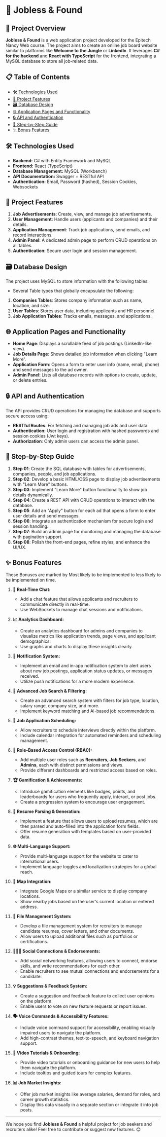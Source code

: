 # 🏢 Jobless & Found

## 🚀 Project Overview

**Jobless & Found** is a web application project developed for the Epitech Nancy Web course. The project aims to create an online job board website similar to platforms like **Welcome to the Jungle** or **LinkedIn**. It leverages **C# for the backend** and **React with TypeScript** for the frontend, integrating a MySQL database to store all job-related data.

## 📋 Table of Contents
- [🛠 Technologies Used](#-technologies-used)
- [🌟 Project Features](#-project-features)
- [🗃 Database Design](#-database-design)
- [🌐 Application Pages and Functionality](#-application-pages-and-functionality)
- [🔒 API and Authentication](#-api-and-authentication)
- [📝 Step-by-Step Guide](#-step-by-step-guide)
- [✨ Bonus Features](#-bonus-features)

## 🛠 Technologies Used
- **Backend:** C# with Entity Framework and MySQL
- **Frontend:** React (TypeScript)
- **Database Management:** MySQL (Workbench)
- **API Documentation:** Swagger + RESTful API
- **Authentication:** Email, Password (hashed), Session Cookies, Websockets

## 🌟 Project Features

1. **Job Advertisements**: Create, view, and manage job advertisements.
2. **User Management**: Handle users (applicants and companies) and their details.
3. **Application Management**: Track job applications, send emails, and record interactions.
4. **Admin Panel**: A dedicated admin page to perform CRUD operations on all tables.
5. **Authentication**: Secure user login and session management.

## 🗃 Database Design

The project uses MySQL to store information with the following tables:
- Several Table types that globally encapsulate the following:
1. **Companies Tables**: Stores company information such as name, location, and size.
2. **User Tables**: Stores user data, including applicants and HR personnel.
3. **Job Application Tables**: Tracks emails, messages, and applications.

## 🌐 Application Pages and Functionality

- **Home Page**: Displays a scrollable feed of job postings (LinkedIn-like view).
- **Job Details Page**: Shows detailed job information when clicking "Learn More".
- **Application Form**: Opens a form to enter user info (name, email, phone) and send messages to the ad owner.
- **Admin Panel**: Lists all database records with options to create, update, or delete entries.

## 🔒 API and Authentication

The API provides CRUD operations for managing the database and supports secure access using:

- **RESTful Routes**: For fetching and managing job ads and user data.
- **Authentication**: User login and registration with hashed passwords and session cookies (Jwt keys).
- **Authorization**: Only admin users can access the admin panel.

## 📝 Step-by-Step Guide

1. **Step 01**: Create the SQL database with tables for advertisements, companies, people, and job applications.
2. **Step 02**: Develop a basic HTML/CSS page to display job advertisements with "Learn More" buttons.
3. **Step 03**: Implement "Learn More" button functionality to show job details dynamically.
4. **Step 04**: Create a REST API with CRUD operations to interact with the database.
5. **Step 05**: Add an "Apply" button for each ad that opens a form to enter user details and send messages.
6. **Step 06**: Integrate an authentication mechanism for secure login and session handling.
7. **Step 07**: Build an admin page for monitoring and managing the database with pagination support.
8. **Step 08**: Polish the front-end pages, refine styles, and enhance the UI/UX.

## ✨ Bonus Features
These Bonuses are marked by Most likely to be implemented to less likely to be implemented on time.
1. **💬 Real-Time Chat:**
   - Add a chat feature that allows applicants and recruiters to communicate directly in real-time.
   - Use WebSockets to manage chat sessions and notifications.

2. **📈 Analytics Dashboard:**
   - Create an analytics dashboard for admins and companies to visualize metrics like application trends, page views, and applicant demographics.
   - Use graphs and charts to display these insights clearly.

3. **🔔 Notification System:**
   - Implement an email and in-app notification system to alert users about new job postings, application status updates, or messages received.
   - Utilize push notifications for a more modern experience.

4. **🔎 Advanced Job Search & Filtering:**
   - Create an advanced search system with filters for job type, location, salary range, company size, and more.
   - Implement keyword matching and AI-based job recommendations.

5. **📅 Job Application Scheduling:**
   - Allow recruiters to schedule interviews directly within the platform.
   - Include calendar integration for automated reminders and scheduling management.

6. **👥 Role-Based Access Control (RBAC):**
   - Add multiple user roles such as **Recruiters**, **Job Seekers**, and **Admins**, each with distinct permissions and views.
   - Provide different dashboards and restricted access based on roles.

7. **🏆 Gamification & Achievements:**
   - Introduce gamification elements like badges, points, and leaderboards for users who frequently apply, interact, or post jobs.
   - Create a progression system to encourage user engagement.

8. **📄 Resume Parsing & Generation:**
   - Implement a feature that allows users to upload resumes, which are then parsed and auto-filled into the application form fields.
   - Offer resume generation with templates based on user-provided data.

9. **🌐 Multi-Language Support:**
   - Provide multi-language support for the website to cater to international users.
   - Implement language toggles and localization strategies for a global reach.

10. **📍 Map Integration:**
    - Integrate Google Maps or a similar service to display company locations.
    - Show nearby jobs based on the user's current location or entered address.

11. **📂 File Management System:**
    - Develop a file management system for recruiters to manage candidate resumes, cover letters, and other documents.
    - Allow users to upload additional files such as portfolios or certifications.

12. **🧑‍🤝‍🧑 Social Connections & Endorsements:**
    - Add social networking features, allowing users to connect, endorse skills, and write recommendations for each other.
    - Enable recruiters to see mutual connections and endorsements for a candidate.

13. **💡 Suggestions & Feedback System:**
    - Create a suggestion and feedback feature to collect user opinions on the platform.
    - Enable users to vote on new feature requests or report issues.

14. **🗣 Voice Commands & Accessibility Features:**
    - Include voice command support for accessibility, enabling visually impaired users to navigate the platform.
    - Add high-contrast themes, text-to-speech, and keyboard navigation support.

15. **🎥 Video Tutorials & Onboarding:**
    - Provide video tutorials or onboarding guidance for new users to help them navigate the platform.
    - Include tooltips and guided tours for complex features.

16. **📊 Job Market Insights:**
    - Offer job market insights like average salaries, demand for roles, and career growth statistics.
    - Display this data visually in a separate section or integrate it into job posts.
---
We hope you find **Jobless & Found** a helpful project for job seekers and recruiters alike! Feel free to contribute or suggest new features. 😊

